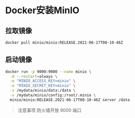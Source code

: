 # Docker安装MinIO

## 拉取镜像
``` bash
docker pull minio/minio:RELEASE.2021-06-17T00-10-46Z
```

## 启动镜像
``` bash
docker run -p 9000:9000 --name minio \
  -d --restart=always \
  -e "MINIO_ACCESS_KEY=minio" \
  -e "MINIO_SECRET_KEY=minio" \
  -v /mydata/minio/data:/data \
  -v /mydata/minio/config:/root/.minio \
  minio/minio:RELEASE.2021-06-17T00-10-46Z server /data
```

> 注意事项
防火墙开放 9000 端口